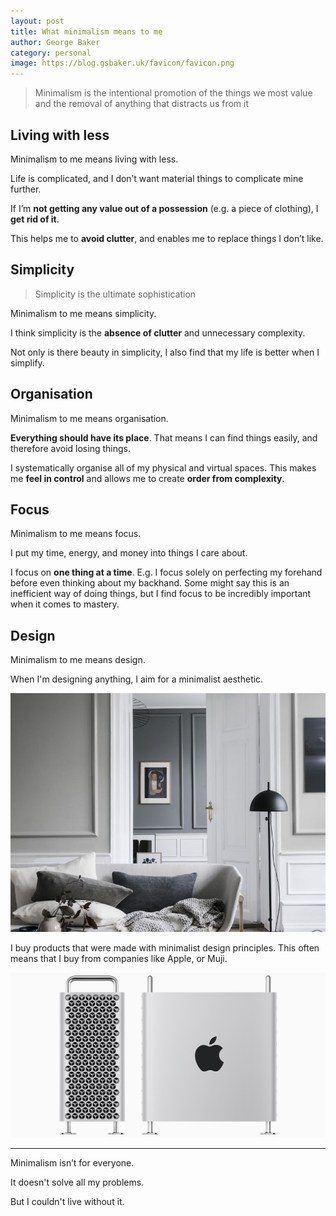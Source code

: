 ```yaml
---
layout: post 
title: What minimalism means to me
author: George Baker
category: personal
image: https://blog.gsbaker.uk/favicon/favicon.png
---
```


> Minimalism is the intentional promotion of the things we most value and the removal of anything that distracts us from it

## Living with less
Minimalism to me means living with less.

Life is complicated, and I don’t want material things to complicate mine further.

If I’m **not getting any value out of a possession** (e.g. a piece of clothing), I **get rid of it**.

This helps me to **avoid clutter**, and enables me to replace things I don’t like.


## Simplicity

> Simplicity is the ultimate sophistication

Minimalism to me means simplicity.

I think simplicity is the **absence of clutter** and unnecessary complexity.

Not only is there beauty in simplicity, I also find that my life is better when I simplify.

## Organisation

Minimalism to me means organisation.

**Everything should have its place**. That means I can find things easily, and therefore avoid losing things. 

I systematically organise all of my physical and virtual spaces. This makes me **feel in control** and allows me to create **order from complexity**.

## Focus
Minimalism to me means focus.

I put my time, energy, and money into things I care about.

I focus on **one thing at a time**. E.g. I focus solely on perfecting my forehand before even thinking about my backhand. Some might say this is an inefficient way of doing things, but I find focus to be incredibly important when it comes to mastery.

## Design
Minimalism to me means design.

When I'm designing anything, I aim for a  minimalist aesthetic.

<img src="/img/grey-white-living-room.jpg" alt="" id="grey-white-living-room">

I buy products that were made with minimalist design principles. This often
means that I buy from companies like Apple, or Muji. 

<img src="/img/mac-pro.jpg" alt="" id="grey-white-living-room">

---

Minimalism isn’t for everyone.

It doesn't solve all my problems.

But I couldn't live without it.
